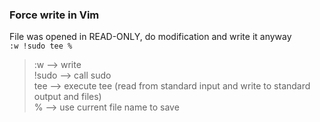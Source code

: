### Force write in Vim  

File was opened in READ-ONLY, do modification and write it anyway  
`:w !sudo tee %`

> :w --> write  
!sudo --> call sudo  
tee --> execute tee (read from standard input and write to standard output and files)  
% --> use current file name to save  
